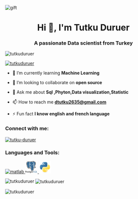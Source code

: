 ![gift](https://github.com/TutkuDuruer/TutkuDuruer/assets/136985088/858e8c76-3a82-4fd9-9bf5-8ae47d087a76)
<h1 align="center">Hi 👋, I'm Tutku Duruer</h1>
<h3 align="center">A passionate Data scientist from Turkey</h3>

<p align="left"> <img src="https://komarev.com/ghpvc/?username=tutkuduruer&label=Profile%20views&color=0e75b6&style=flat" alt="tutkuduruer" /> </p>

<p align="left"> <a href="https://github.com/ryo-ma/github-profile-trophy"><img src="https://github-profile-trophy.vercel.app/?username=tutkuduruer" alt="tutkuduruer" /></a> </p>

- 🌱 I’m currently learning **Machine Learning**

- 👯 I’m looking to collaborate on **open source**

- 💬 Ask me about **Sql ,Phyton,Data visualization,Statistic**

- 📫 How to reach me **dtutku2635@gmail.com**

- ⚡ Fun fact **I know english and french language**

<h3 align="left">Connect with me:</h3>
<p align="left">
<a href="https://linkedin.com/in/tutku-duruer" target="blank"><img align="center" src="https://raw.githubusercontent.com/rahuldkjain/github-profile-readme-generator/master/src/images/icons/Social/linked-in-alt.svg" alt="tutku-duruer" height="30" width="40" /></a>
</p>

<h3 align="left">Languages and Tools:</h3>
<p align="left"> <a href="https://www.mathworks.com/" target="_blank" rel="noreferrer"> <img src="https://upload.wikimedia.org/wikipedia/commons/2/21/Matlab_Logo.png" alt="matlab" width="40" height="40"/> </a> <a href="https://www.postgresql.org" target="_blank" rel="noreferrer"> <img src="https://raw.githubusercontent.com/devicons/devicon/master/icons/postgresql/postgresql-original-wordmark.svg" alt="postgresql" width="40" height="40"/> </a> <a href="https://www.python.org" target="_blank" rel="noreferrer"> <img src="https://raw.githubusercontent.com/devicons/devicon/master/icons/python/python-original.svg" alt="python" width="40" height="40"/> </a> </p>

<p><img align="left" src="https://github-readme-stats.vercel.app/api/top-langs?username=tutkuduruer&show_icons=true&locale=en&layout=compact" alt="tutkuduruer" /></p>

<p>&nbsp;<img align="center" src="https://github-readme-stats.vercel.app/api?username=tutkuduruer&show_icons=true&locale=en" alt="tutkuduruer" /></p>

<p><img align="center" src="https://github-readme-streak-stats.herokuapp.com/?user=tutkuduruer&" alt="tutkuduruer" /></p>

 


